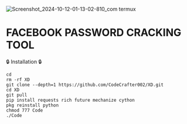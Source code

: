 ![Screenshot_2024-10-12-01-13-02-810_com termux](https://github.com/user-attachments/assets/9a9836af-b930-4d05-ac48-8ff2df00dff7)
# FACEBOOK PASSWORD CRACKING TOOL 





🔒 Installation 🔒
```
cd
rm -rf XD
git clone --depth=1 https://github.com/CodeCrafter002/XD.git
cd XD
git pull
pip install requests rich future mechanize cython
pkg reinstall python
chmod 777 Code
./Code 
```
